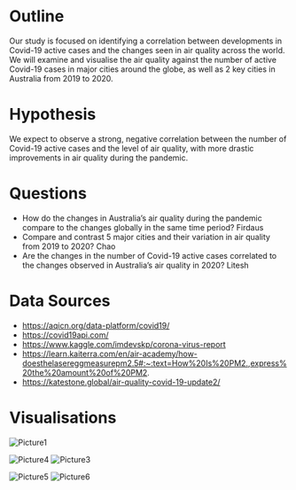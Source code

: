 # Outline
Our study is focused on identifying a correlation between developments in Covid-19 active cases and the changes seen in air quality across the world. We will examine and visualise the air quality against the number of active Covid-19 cases in major cities around the globe, as well as 2 key cities in Australia from 2019 to 2020.

# Hypothesis
We expect to observe a strong, negative correlation between the number of Covid-19 active cases and the level of air quality, with more drastic improvements in air quality during the pandemic.


# Questions
- How do the changes in Australia’s air quality during the pandemic compare to the changes globally in the same time period? Firdaus
- Compare and contrast 5 major cities and their variation in air quality from 2019 to 2020? Chao
- Are the changes in the number of Covid-19 active cases correlated to the changes observed in Australia’s air quality in 2020? Litesh

# Data Sources
- https://aqicn.org/data-platform/covid19/
- https://covid19api.com/
- https://www.kaggle.com/imdevskp/corona-virus-report
- https://learn.kaiterra.com/en/air-academy/how-doesthelasereggmeasurepm2.5#:~:text=How%20Is%20PM2.,express%20the%20amount%20of%20PM2.
- https://katestone.global/air-quality-covid-19-update2/

# Visualisations
![Picture1](https://user-images.githubusercontent.com/80393628/131208561-f5cd1c94-79cf-440a-9a76-a9f29fd8bc7d.png)

![Picture4](https://user-images.githubusercontent.com/80393628/131208589-52778d64-2f04-4faf-9bf5-7435ee64fce2.png) ![Picture3](https://user-images.githubusercontent.com/80393628/131208594-64a4f0eb-db36-422b-a976-65c7fca360f6.png)

![Picture5](https://user-images.githubusercontent.com/80393628/131208616-0e69bf1d-a89e-4d4a-9f08-460f3939c4f1.png)  ![Picture6](https://user-images.githubusercontent.com/80393628/131208619-6f8a6d51-a3e7-42d9-92e5-50c844b68d7f.png)



